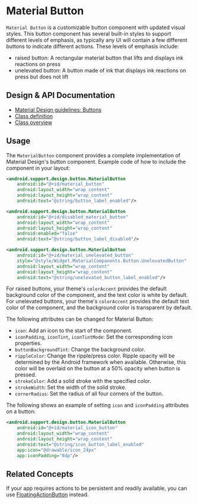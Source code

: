 <!--docs:
title: "Material Button"
layout: detail
section: components
excerpt: "A customizable button component with updated visual styles."
iconId: materialbutton
path: /catalog/material-button/
-->

# Material Button

`Material Button` is a customizable button component with updated visual styles.
This button component has several built-in styles to support different levels of
emphasis, as typically any UI will contain a few different buttons to indicate
different actions. These levels of emphasis include:

-   raised button: A rectangular material button that lifts and displays ink
    reactions on press
-   unelevated button: A button made of ink that displays ink reactions on press
    but does not lift

## Design & API Documentation

-   [Material Design guidelines:
    Buttons](https://material.io/guidelines/components/buttons.html)
    <!--{: .icon-list-item.icon-list-item--spec }-->
-   [Class
    definition](https://github.com/material-components/material-components-android/tree/master/lib/java/android/support/design/button/MaterialButton.java)
    <!--{: .icon-list-item.icon-list-item--link }-->
-   [Class
    overview](https://developer.android.com/reference/android/support/design/button/MaterialButton.html)
    <!--{: .icon-list-item.icon-list-item--link }--> <!--{: .icon-list }-->

## Usage

The `MaterialButton` component provides a complete implementation of Material
Design's button component. Example code of how to include the component in your
layout:

```xml
<android.support.design.button.MaterialButton
    android:id="@+id/material_button"
    android:layout_width="wrap_content"
    android:layout_height="wrap_content"
    android:text="@string/button_label_enabled"/>

<android.support.design.button.MaterialButton
    android:id="@+id/disabled_material_button"
    android:layout_width="wrap_content"
    android:layout_height="wrap_content"
    android:enabled="false"
    android:text="@string/button_label_disabled"/>

<android.support.design.button.MaterialButton
    android:id="@+id/material_unelevated_button"
    style="@style/Widget.MaterialComponents.Button.UnelevatedButton"
    android:layout_width="wrap_content"
    android:layout_height="wrap_content"
    android:text="@string/unelevated_button_label_enabled"/>
```

For raised buttons, your theme's `colorAccent` provides the default background
color of the component, and the text color is white by default. For unelevated
buttons, your theme's `colorAccent` provides the default text color of the
component, and the background color is transparent by default.

The following attributes can be changed for Material Button:

-   `icon`: Add an icon to the start of the component.
-   `iconPadding`, `iconTint`, `iconTintMode`: Set the corresponding icon
    properties.
-   `buttonBackgroundTint`: Change the background color.
-   `rippleColor`: Change the ripple/press color. Ripple opacity will be
    determined by the Android framework when available. Otherwise, this color
    will be overlaid on the button at a 50% opacity when button is pressed.
-   `strokeColor`: Add a solid stroke with the specified color.
-   `strokeWidth`: Set the width of the solid stroke.
-   `cornerRadius`: Set the radius of all four corners of the button.

The following shows an example of setting `icon` and `iconPadding` attributes on
a button:

```xml
<android.support.design.button.MaterialButton
    android:id="@+id/material_icon_button"
    android:layout_width="wrap_content"
    android:layout_height="wrap_content"
    android:text="@string/icon_button_label_enabled"
    app:icon="@drawable/icon_24px"
    app:iconPadding="8dp"/>
```

## Related Concepts

If your app requires actions to be persistent and readily available, you can use
[FloatingActionButton](FloatingActionButton.md) instead.

